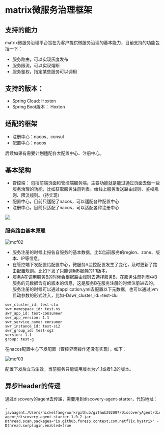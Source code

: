 # matrix微服务治理框架

## 支持的能力

matrix微服务治理平台旨在为客户提供微服务治理的基本能力，目前支持的功能包括一下：

- 服务路由，可以实现灰度发布
- 服务限流，可以实现熔断
- 服务鉴权，指定某些服务可以调用

## 支持的版本：

- Spring Cloud: Hoxton
- Spring Boot版本： Hoxton

## 适配的框架

- 注册中心：nacos、consul
- 配置中心：nacos

后续如果有需要计划适配各大配置中心、注册中心。

## 基本架构

- 管控端： 包括前端页面和管控端服务端，主要功能就是能过通过页面去做一些服务治理的功能，比如获取服务注册列表。给线上服务发送路由规则、鉴权规则、限流规则。（待实现）
- 配置中心，目前只适配了nacos，可以适配各种配置中心
- 注册中心，目前只适配了nacos，可以适配各种注册中心

![](https://static.javajike.com/img/2021/4/25/mcf01.png)

###  服务路由基本原理

![mcf02](https://static.javajike.com/img/2021/4/25/mcf02.png)

- 服务注册的时候上报各自服务的基本数据，比如当前服务的region、zone、版本、IP等信息。
- 在管控端下发配置给配置中心，微服务A监控配置发生了变化，及时更新了路由配置规则。比如下发了只能调用B服务的1.1版本。
- 服务A在调用服务B的时候会根据路由规则去选择服务B，在服务注册列表中B服务的元数据含有的版本的信息，这是服务B在服务注册的时候注册进去的。服务注册的时候可以通过application.yml去配置以下元数据，也可以通过jvm启动参数的形式注入，比如-Dswr_cluster_id:=test-clu

```
swr_cluster_id: test-clu
swr_namespace_id: test-ns
swr_app_id: test-consumewr
swr_app_version: 1.1
swr_service_name: consumer
swr_instance_id: test-si2
swr_group_id: test-sg2
version: 1.1
group: test-g
```

在nacos配置中心下发配置（管控界面操作还没有实现），如下：

![mcf03](https://static.javajike.com/img/2021/4/25/mcf03.png)

配置下发后立马生效，当前服务只能调用版本为v1.1或者1.2的版本。

## 异步Header的传递

通过discovery的agent去传递，需要用到discovery-agent-starter，代码地址：

```
-javaagent:/Users/nickelfang/work/github/github202007/DiscoveryAgent/discovery-agent/discovery-agent-starter-1.0.2.jar -Dthread.scan.packages="io.github.forezp.context;com.netflix.hystrix" -Dthread.swrplugin.enabled=true
```

